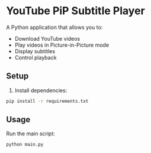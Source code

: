 # YouTube PiP Subtitle Player

A Python application that allows you to:
- Download YouTube videos
- Play videos in Picture-in-Picture mode
- Display subtitles
- Control playback

## Setup
1. Install dependencies:
```bash
pip install -r requirements.txt
```

## Usage
Run the main script:
```bash
python main.py
```
